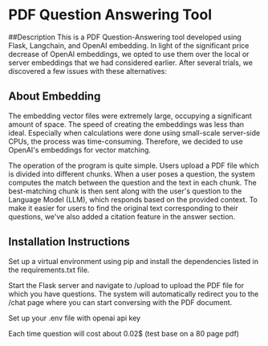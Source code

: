 # PDF Question Answering Tool
##Description
This is a PDF Question-Answering tool developed using Flask, Langchain, and OpenAI embedding. In light of the significant price decrease of OpenAI embeddings, we opted to use them over the local or server embeddings that we had considered earlier. After several trials, we discovered a few issues with these alternatives:

## About Embedding
The embedding vector files were extremely large, occupying a significant amount of space.
The speed of creating the embeddings was less than ideal. Especially when calculations were done using small-scale server-side CPUs, the process was time-consuming.
Therefore, we decided to use OpenAI's embeddings for vector matching.

The operation of the program is quite simple. Users upload a PDF file which is divided into different chunks. When a user poses a question, the system computes the match between the question and the text in each chunk. The best-matching chunk is then sent along with the user's question to the Language Model (LLM), which responds based on the provided context. To make it easier for users to find the original text corresponding to their questions, we've also added a citation feature in the answer section.

## Installation Instructions
Set up a virtual environment using pip and install the dependencies listed in the requirements.txt file.

Start the Flask server and navigate to /upload to upload the PDF file for which you have questions. The system will automatically redirect you to the /chat page where you can start conversing with the PDF document.

Set up your .env file with openai api key

Each time question will cost about 0.02$  (test base on a 80 page pdf)
